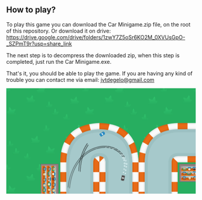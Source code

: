 ## How to play?
To play this game you can download the Car Minigame.zip file, on the root of this repository. Or download it on drive: https://drive.google.com/drive/folders/1zwY7Z5oSr6KO2M_0XVUsGpO-_SZPmT9r?usp=share_link

The next step is to decompress the downloaded zip, when this step is completed, just run the Car Minigame.exe.

That's it, you should be able to play the game. If you are having any kind of trouble you can contact me via email: jvtdegelo@gmail.com

![Image of the gameplay](./gameplay.png "gameplay image")